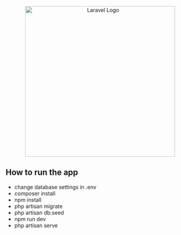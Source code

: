 <p align="center"><a href="https://laravel.com" target="_blank"><img src="https://raw.githubusercontent.com/laravel/art/master/logo-lockup/5%20SVG/2%20CMYK/1%20Full%20Color/laravel-logolockup-cmyk-red.svg" width="400" alt="Laravel Logo"></a></p>

## How to run the app
- change database settings in .env
- composer install
- npm install
- php artisan migrate
- php artisan db:seed
- npm run dev
- php artisan serve
